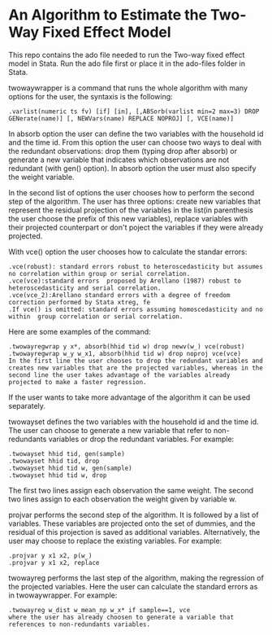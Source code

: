 # An Algorithm to Estimate the Two-Way Fixed Effect Model

This repo contains the ado file needed to run the Two-way fixed effect model in Stata. Run the ado file first or place it in the ado-files folder in Stata.

twowaywrapper is a command that runs the whole algorithm with many options for the user, the syntaxis is the following:
```
.varlist(numeric ts fv) [if] [in], [,ABSorb(varlist min=2 max=3) DROP GENerate(name)] [, NEWVars(name) REPLACE NOPROJ] [, VCE(name)]
```
In absorb option the user can define the two variables with the household id and the time id. From this option the user can choose two ways to deal with the redundant observations: drop them (typing drop after absorb) or generate a new variable that indicates which observations are not redundant (with gen() option).
In absorb option the user must also specify the weight variable. 

In the second list of options the user chooses how to perform the second step of the algorithm. The user has three options: create new variables that represent the residual projection of the variables in the list(in parenthesis the user choose the prefix of this new variables), replace variables with their projected counterpart or don't poject the variables if they were already projected.

With vce() option the user chooses how to calculate the standar errors:
```
.vce(robust): standard errors robust to heteroscedasticity but assumes no correlation within group or serial correlation.
.vce(vce):standard errors  proposed by Arellano (1987) robust to heteroscedasticity and serial correlation. 
.vce(vce_2):Arellano standard errors with a degree of freedom correction performed by Stata xtreg, fe
.If vce() is omitted: standard errors assuming homoscedasticity and no within  group correlation or serial correlation.
```

Here are some examples of the command:
```
.twowayregwrap y x*, absorb(hhid tid w) drop newv(w_) vce(robust)
.twowayregwrap w_y w_x1, absorb(hhid tid w) drop noproj vce(vce)
In the first line the user chooses to drop the redundant variables and creates new variables that are the projected variables, whereas in the second line the user takes advantage of the variables already projected to make a faster regression.
```

If the user wants to take more advantage of the algorithm it can be used separately.

twowayset defines the two variables with the household id and the time id. The user can choose to generate a new variable that refer to non-redundants variables or drop the redundant variables. For example:
```
.twowayset hhid tid, gen(sample)
.twowayset hhid tid, drop
.twowayset hhid tid w, gen(sample)
.twowayset hhid tid w, drop

```
The first two lines assign each observation the same weight. The second two lines assign to each observation the weight given by variable w.

projvar performs the second step of the algorithm. It is followed by a list of variables. These variables are projected onto the set of dummies, and the residual of this projection is saved as additional variables. Alternatively, the user may choose to replace the existing variables. For example:
```
.projvar y x1 x2, p(w_)
.projvar y x1 x2, replace
```

twowayreg performs the last step of the algorithm, making the regression of the projected variables. Here the user can calculate the standard errors as in twowaywrapper. For example:
```
.twowayreg w_dist w_mean_np w_x* if sample==1, vce
where the user has already choosen to generate a variable that references to non-redundants variables.
```
